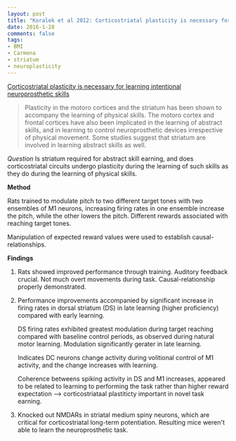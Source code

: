 ```yaml
---
layout: post
title: "Koralek et al 2012: Corticostriatal plasticity is necessary for learning intentional neuroprosthetic skills"
date: 2016-1-28
comments: false
tags:
- BMI
- Carmena
- striatum
- neuroplasticity
---
```


[Corticostriatal plasticity is necessary for learning intentional neuroprosthetic skills](http://www.nature.com/nature/journal/v483/n7389/full/nature10845.html#t)

> Plasticity in the motoro cortices and the striatum has been shown to accompany the learning of physical skills. The motoro cortex and frontal cortices have also been implicated in the learning of abstract skills, and in learning to control neuroprosthetic devices irrespective of physical movement. Some studies suggest that striatum are involved in learning abstract skills as well.

*Question* Is striatum required for abstract skill earning, and does corticostriatal circuits undergo plasticity during the learning of such skills as they do during the learning of physical skills.

**Method**

Rats trained to modulate pitch to two different target tones with two ensembles of M1 neurons, increasing firing rates in one ensemble increase the pitch, while the other lowers the pitch.  Different rewards associated with reaching target tones.

Manipulation of expected reward values were used to establish causal-relationships.

**Findings**

1. Rats showed improved performance through training. Auditory feedback crucial. Not much overt movements during task. Causal-relationship properly demonstrated.

2. Performance improvements accompanied by significant increase in firing rates in dorsal striatum (DS) in late learning (higher proficiency) compared with early learning.

    DS firing rates exhibited greatest modulation during target reaching compared with baseline control periods, as observed during natural motor learning. Modulation significantly gerater in late learning.

    Indicates DC neurons change activity during volitional control of M1 activity, and the change increases with learning.

    Coherence betweens spiking activity in DS and M1 increases, appeared to be related to learning to performing the task rather than higher reward expectation --> corticostriataal plastiticty important in novel task earning.

3. Knocked out NMDARs in striatal medium spiny neurons, which are critical for corticostriatal long-term potentiation. Resulting mice weren't able to learn the neuroprosthetic task.

